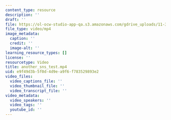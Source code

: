 ```yaml
---
content_type: resource
description: ''
draft: ''
file: https://ol-ocw-studio-app-qa.s3.amazonaws.com/gdrive_uploads/11-382-water-diplomacy-spring-2021/1BBotFVpE-Jg--X25nfYSvgfGisDCFHaq/another_sns_test.mp4
file_type: video/mp4
image_metadata:
  caption: ''
  credit: ''
  image-alt: ''
learning_resource_types: []
license: ''
resourcetype: Video
title: another_sns_test.mp4
uid: e9f49d3b-5f0d-4d9e-a9f6-f783529893e2
video_files:
  video_captions_file: ''
  video_thumbnail_file: ''
  video_transcript_file: ''
video_metadata:
  video_speakers: ''
  video_tags: ''
  youtube_id: ''
---
```

